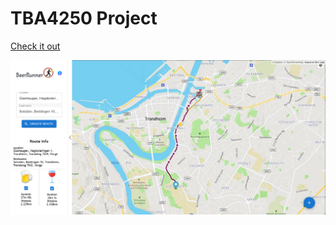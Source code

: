 # TBA4250 Project

[Check it out](https://beerrunner.herokuapp.com/)

![Alt text](/gibprosj/src/static/images/beerrunner.png?raw=true "BeerRunner")
